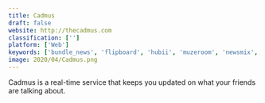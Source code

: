 ```yaml
---
title: Cadmus
draft: false 
website: http://thecadmus.com
classification: ['']
platform: ['Web']
keywords: ['bundle_news', 'flipboard', 'hubii', 'muzeroom', 'newsmix', 'shufflehex', 'skygrid', 'umix.tv', 'utopic', 'paper.li']
image: 2020/04/Cadmus.png
---
```

Cadmus is a real-time service that keeps you updated on what your friends are talking about.